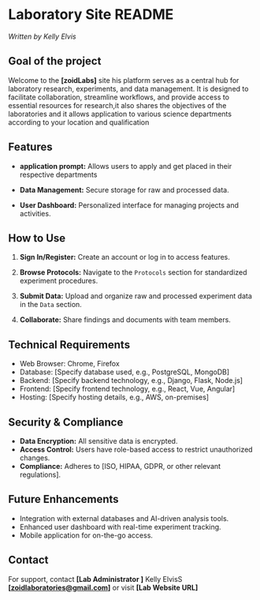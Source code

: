 # Laboratory Site README

*Written by Kelly Elvis*

## Goal of the project
Welcome to the **[zoidLabs]** site his platform serves as a central hub for laboratory research, experiments, and data management. It is designed to facilitate collaboration, streamline workflows, and provide access to essential resources for research,it also shares the objectives of the laboratories and it allows application to various science departments according to your location and qualification

##  Features
- **application prompt:** Allows users to apply and get placed in their respective departments
- **Data Management:** Secure storage for raw and processed data.

- **User Dashboard:** Personalized interface for managing projects and activities.


## How to Use
1. **Sign In/Register:** Create an account or log in to access features.
2. **Browse Protocols:** Navigate to the `Protocols` section for standardized experiment procedures.
3. **Submit Data:** Upload and organize raw and processed experiment data in the `Data` section.

5. **Collaborate:** Share findings and documents with team members.

## Technical Requirements
- Web Browser: Chrome, Firefox
- Database: [Specify database used, e.g., PostgreSQL, MongoDB]
- Backend: [Specify backend technology, e.g., Django, Flask, Node.js]
- Frontend: [Specify frontend technology, e.g., React, Vue, Angular]
- Hosting: [Specify hosting details, e.g., AWS, on-premises]

## Security & Compliance
- **Data Encryption:** All sensitive data is encrypted.
- **Access Control:** Users have role-based access to restrict unauthorized changes.
- **Compliance:** Adheres to [ISO, HIPAA, GDPR, or other relevant regulations].

## Future Enhancements
- Integration with external databases and AI-driven analysis tools.
- Enhanced user dashboard with real-time experiment tracking.
- Mobile application for on-the-go access.

## Contact
For support, contact **[Lab Administrator ]** Kelly ElvisS **[zoidlaboratories@gmail.com]** or visit **[Lab Website URL]**


